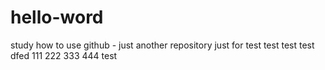 <!--
 * @Author: your name
 * @Date: 2020-10-22 12:42:22
 * @LastEditTime: 2021-01-14 15:14:46
 * @LastEditors: Please set LastEditors
 * @Description: In User Settings Edit
 * @FilePath: \hello-word\README.md
-->
# hello-word
study how to use github - just another repository
just for test
test
test
test
dfed
111
222
333
444
test
